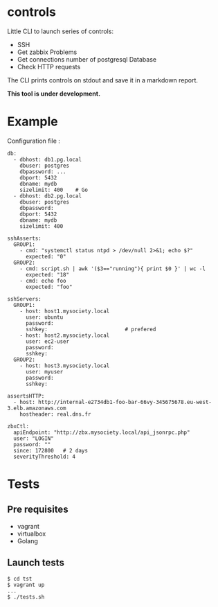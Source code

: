 # controls

Little CLI to launch series of controls:

* SSH
* Get zabbix Problems
* Get connections number of postgresql Database
* Check HTTP requests

The CLI prints controls on stdout and save it in a markdown report.

**This tool is under development.**


# Example

Configuration file :

```
db:
  - dbhost: db1.pg.local
    dbuser: postgres
    dbpassword: ...
    dbport: 5432
    dbname: mydb
    sizelimit: 400    # Go
  - dbhost: db2.pg.local
    dbuser: postgres
    dbpassword: 
    dbport: 5432
    dbname: mydb
    sizelimit: 400

sshAsserts:
  GROUP1:
    - cmd: "systemctl status ntpd > /dev/null 2>&1; echo $?"
      expected: "0"
  GROUP2:
    - cmd: script.sh | awk '($3=="running"){ print $0 }' | wc -l
      expected: "18"
    - cmd: echo foo
      expected: "foo"

sshServers:
  GROUP1:
    - host: host1.mysociety.local
      user: ubuntu
      password: 
      sshkey:                         # prefered
    - host: host2.mysociety.local
      user: ec2-user
      password: 
      sshkey: 
  GROUP2:
    - host: host3.mysociety.local
      user: myuser
      password: 
      sshkey: 

assertsHTTP:
  - host: http://internal-e2734db1-foo-bar-66vy-345675678.eu-west-3.elb.amazonaws.com
    hostheader: real.dns.fr

zbxCtl:
  apiEndpoint: "http://zbx.mysociety.local/api_jsonrpc.php"
  user: "LOGIN"
  password: ""
  since: 172800   # 2 days
  severityThreshold: 4
```

# Tests

## Pre requisites

* vagrant
* virtualbox
* Golang

## Launch tests

```
$ cd tst
$ vagrant up
...
$ ./tests.sh
```

